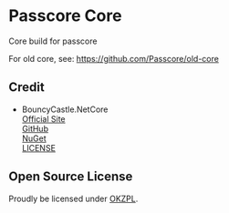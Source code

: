 # Passcore Core

Core build for passcore

For old core, see: https://github.com/Passcore/old-core

## Credit

* BouncyCastle.NetCore  
[Official Site](https://www.bouncycastle.org/)  
[GitHub](https://github.com/chrishaly/bc-csharp)  
[NuGet](https://www.nuget.org/packages/BouncyCastle.NetCore/)  
[LICENSE](https://www.bouncycastle.org/licence.html)

## Open Source License

Proudly be licensed under [OKZPL](https://raw.githubusercontent.com/Passcore/core/master/LICENSE).
